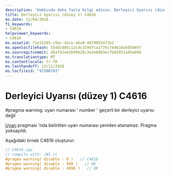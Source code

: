 ```yaml
---
description: 'Hakkında daha fazla bilgi edinin: Derleyici Uyarısı (düzey 1) C4616'
title: Derleyici Uyarısı (düzey 1) C4616
ms.date: 11/04/2016
f1_keywords:
- C4616
helpviewer_keywords:
- C4616
ms.assetid: 71e15265-c5bc-42ce-a6a9-4879892472b1
ms.openlocfilehash: 55ddc805c12cdc33947ca1f76c744610a5650497
ms.sourcegitcommit: d6af41e42699628c3e2e6063ec7b03931a49a098
ms.translationtype: MT
ms.contentlocale: tr-TR
ms.lasthandoff: 12/11/2020
ms.locfileid: "97208703"
---
```

# <a name="compiler-warning-level-1-c4616"></a>Derleyici Uyarısı (düzey 1) C4616

\#pragma warning: uyarı numarası ' number ' geçerli bir derleyici uyarısı değil

[Uyarı](../../preprocessor/warning.md) pragması 'nda belirtilen uyarı numarası yeniden atanamaz. Pragma yoksayıldı.

Aşağıdaki örnek C4616 oluşturur:

```cpp
// C4616.cpp
// compile with: /W1 /c
#pragma warning( disable : 0 )   // C4616
#pragma warning( disable : 999 )   // OK
#pragma warning( disable : 4998 )   // OK
```
